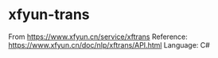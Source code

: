 # xfyun-trans
From
https://www.xfyun.cn/service/xftrans
Reference:
https://www.xfyun.cn/doc/nlp/xftrans/API.html
Language: C#


